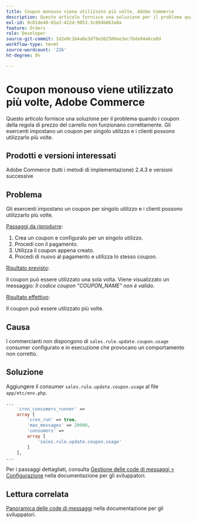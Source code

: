 ```yaml
---
title: Coupon monouso viene utilizzato più volte, Adobe Commerce
description: Questo articolo fornisce una soluzione per il problema quando i coupon della regola di prezzo del carrello non funzionano correttamente. Gli esercenti impostano un coupon per singolo utilizzo e i clienti possono utilizzarlo più volte.
exl-id: 9c81de40-65a3-422d-9053-3c894b863a0a
feature: Orders
role: Developer
source-git-commit: 1d2e0c1b4a8e3d79a362500ee3ec7bde84a6ce0d
workflow-type: tm+mt
source-wordcount: '226'
ht-degree: 0%

---
```


# Coupon monouso viene utilizzato più volte, Adobe Commerce

Questo articolo fornisce una soluzione per il problema quando i coupon della regola di prezzo del carrello non funzionano correttamente. Gli esercenti impostano un coupon per singolo utilizzo e i clienti possono utilizzarlo più volte.


## Prodotti e versioni interessati

Adobe Commerce (tutti i metodi di implementazione) 2.4.3 e versioni successive

## Problema

Gli esercenti impostano un coupon per singolo utilizzo e i clienti possono utilizzarlo più volte.

<u>Passaggi da riprodurre</u>:

1. Crea un coupon e configuralo per un singolo utilizzo.
1. Procedi con il pagamento.
1. Utilizza il coupon appena creato.
1. Procedi di nuovo al pagamento e utilizza lo stesso coupon.

<u>Risultato previsto</u>:

Il coupon può essere utilizzato una sola volta. Viene visualizzato un messaggio: *Il codice coupon &quot;COUPON_NAME&quot; non è valido*.

<u>Risultato effettivo</u>:

Il coupon può essere utilizzato più volte.


## Causa

I commercianti non dispongono di `sales.rule.update.coupon.usage` consumer configurato e in esecuzione che provocano un comportamento non corretto.

## Soluzione

Aggiungere il consumer `sales.rule.update.coupon.usage` al file `app/etc/env.php`.

```php
...
    'cron_consumers_runner' =>
    array [
        'cron_run' => true,
        'max_messages' => 20000,
        'consumers' =>
        array [
            'sales.rule.update.coupon.usage'
        ]
    ],
...
```

Per i passaggi dettagliati, consulta [Gestione delle code di messaggi > Configurazione](https://devdocs.magento.com/guides/v2.4/config-guide/mq/manage-message-queues.html#configuration) nella documentazione per gli sviluppatori.

## Lettura correlata

[Panoramica delle code di messaggi](https://devdocs.magento.com/guides/v2.4/config-guide/mq/rabbitmq-overview.html) nella documentazione per gli sviluppatori.
